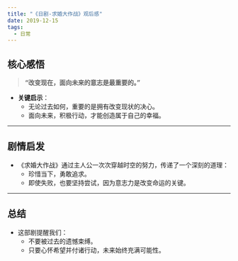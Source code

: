 ```yaml
---
title: "《日剧-求婚大作战》观后感"
date: 2019-12-15
tags:
  - 日常
---
```


## 核心感悟
>
> **“改变现在，面向未来的意志是最重要的。”**

- **关键启示**：
  - 无论过去如何，重要的是拥有改变现状的决心。
  - 面向未来，积极行动，才能创造属于自己的幸福。

---

## 剧情启发

- 《求婚大作战》通过主人公一次次穿越时空的努力，传递了一个深刻的道理：
  - 珍惜当下，勇敢追求。
  - 即使失败，也要坚持尝试，因为意志力是改变命运的关键。

---

## 总结

- 这部剧提醒我们：
  - 不要被过去的遗憾束缚。
  - 只要心怀希望并付诸行动，未来始终充满可能性。
